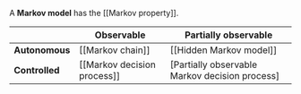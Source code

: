 A **Markov model** has the [[Markov property]].

| |Observable|Partially observable|
|--|---------|--------------------|
|**Autonomous**|[[Markov chain]]|[[Hidden Markov model]]|
|**Controlled**|[[Markov decision process]]|[Partially observable Markov decision process]|